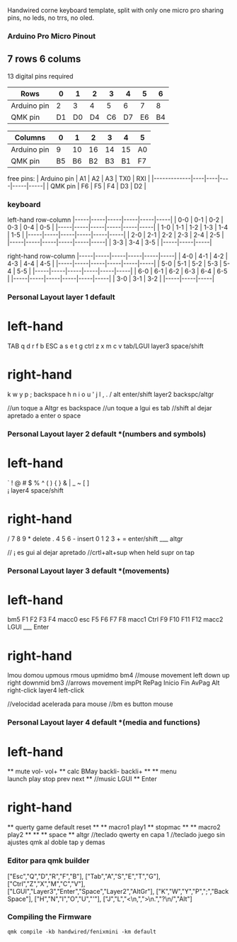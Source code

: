 Handwired corne keyboard template, split with only one micro pro sharing pins, no leds, no trrs, no oled.

### Arduino Pro Micro Pinout
 7 rows
 6 colums
---
 13 digital pins required


| Rows        | 0  | 1  | 2  | 3  | 4  | 5  | 6  |
|-------------|----|----|----|----|----|----|----|
| Arduino pin | 2  | 3  | 4  | 5  | 6  | 7  | 8  |
| QMK pin     | D1 | D0 | D4 | C6 | D7 | E6 | B4 |

| Columns     | 0  | 1  | 2  | 3  | 4  | 5  |
|-------------|----|----|----|----|----|----|
| Arduino pin | 9  | 10 | 16 | 14 | 15 | A0 |
| QMK pin     | B5 | B6 | B2 | B3 | B1 | F7 |

free pins:
| Arduino pin | A1 | A2 | A3 | TX0 | RXI |
|-------------|----|----|----|-----|-----|
| QMK pin     | F6 | F5 | F4 | D3  | D2  |


### keyboard 

left-hand row-column
|-----|-----|-----|-----|-----|-----|
| 0-0 | 0-1 | 0-2 | 0-3 | 0-4 | 0-5 |
|-----|-----|-----|-----|-----|-----|
| 1-0 | 1-1 | 1-2 | 1-3 | 1-4 | 1-5 |
|-----|-----|-----|-----|-----|-----|
| 2-0 | 2-1 | 2-2 | 2-3 | 2-4 | 2-5 |
|-----|-----|-----|-----|-----|-----|
                  | 3-3 | 3-4 | 3-5 |
                  |-----|-----|-----|

right-hand row-column
|-----|-----|-----|-----|-----|-----|
| 4-0 | 4-1 | 4-2 | 4-3 | 4-4 | 4-5 |
|-----|-----|-----|-----|-----|-----|
| 5-0 | 5-1 | 5-2 | 5-3 | 5-4 | 5-5 |
|-----|-----|-----|-----|-----|-----|
| 6-0 | 6-1 | 6-2 | 6-3 | 6-4 | 6-5 |
|-----|-----|-----|-----|-----|-----|
| 3-0 | 3-1 | 3-2 |
|-----|-----|-----|

### Personal Layout layer 1 default

# left-hand 
TAB  q d r f b
ESC  a s e t g
ctrl z x m c v
    tab/LGUI layer3 space/shift

# right-hand 
k w y p ; backspace
h n i o u '
j l , . / alt
  enter/shift layer2 backspc/altgr

//un toque a Altgr es backspace
//un toque a lgui es tab
//shift al dejar apretado a enter o space

### Personal Layout layer 2 default *(numbers and symbols)

# left-hand 
`  ! @ # $ %
^  ( ) { } &
|  _ ~ [ ] \
    ¡ layer4 space/shift

# right-hand 
/ 7 8 9 * delete
. 4 5 6 - insert
0 1 2 3 + =
  enter/shift ___ altgr

// ¡ es gui al dejar apretado
//crtl+alt+sup when held supr on tap

### Personal Layout layer 3 default *(movements)

# left-hand 
bm5    F1 F2  F3  F4  macc0
esc    F5 F6  F7  F8  macc1
Ctrl   F9 F10 F11 F12 macc2
      LGUI ___ Enter

# right-hand 
lmou  domou upmous rmous upmidmo bm4            //mouse movement
left  down  up     right downmid bm3     //arrows movement
impPt RePag Inicio Fin   AvPag   Alt
right-click layer4 left-click

//velocidad acelerada para mouse
//bm es button mouse

### Personal Layout layer 4 default *(media and functions)

# left-hand 
**    mute    vol-    vol+   **    calc 
BMay  backli- backli+  **    **    menu  
launch play   stop    prev  next   **  //music
      LGUI ** Enter

# right-hand 
**  querty game default reset **
**  macro1 play1   **  stopmac    **
**  macro2 play2   **      **    **
space ** altgr
//teclado qwerty en capa 1
//teclado juego sin ajustes qmk al doble tap y demas



### Editor para qmk builder
["Esc","Q","D","R","F","B"],
["Tab","A","S","E","T","G"],
["Ctrl","Z","X","M","C","V"],
["LGUI","Layer3","Enter","Space","Layer2","AltGr"],
["K","W","Y","P",";","Back<br>Space"],
["H","N","I","O","U","'"],
["J","L","<\n,",">\n.","?\n/","Alt"]

### Compiling the Firmware

    qmk compile -kb handwired/fenixmini -km default
